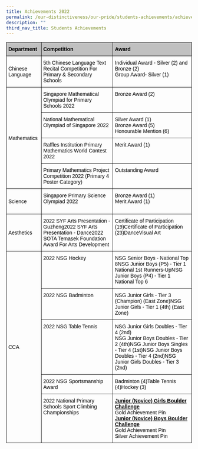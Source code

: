 ```yaml
---
title: Achievements 2022
permalink: /our-distinctiveness/our-pride/students-achievements/achievements-2022/
description: ""
third_nav_title: Students Achievements
---
```

<style type="text/css">
.tg  {border-collapse:collapse;border-spacing:0;}
.tg td{border-color:black;border-style:solid;border-width:1px;font-family:Arial, sans-serif;font-size:14px;
  overflow:hidden;padding:10px 5px;word-break:normal;}
.tg th{border-color:black;border-style:solid;border-width:1px;font-family:Arial, sans-serif;font-size:14px;
  font-weight:normal;overflow:hidden;padding:10px 5px;word-break:normal;}
.tg .tg-cly1{text-align:left;vertical-align:middle}
.tg .tg-y93n{background-color:#c0c0c0;text-align:left;vertical-align:middle}
.tg .tg-y6fn{background-color:#c0c0c0;text-align:left;vertical-align:top}
.tg .tg-0lax{text-align:left;vertical-align:top}
</style>
<table class="tg">
<thead>
  <tr>
    <th class="tg-y93n"><span style="font-weight:700;font-style:normal;text-decoration:none;color:#000">Department</span></th>
    <th class="tg-y6fn"><span style="font-weight:700;font-style:normal;text-decoration:none;color:#000">Competition</span></th>
    <th class="tg-y6fn"><span style="font-weight:700;font-style:normal;text-decoration:none;color:#000">Award</span></th>
  </tr>
</thead>
<tbody>
  <tr>
    <td class="tg-cly1"><span style="font-weight:400;font-style:normal;text-decoration:none;color:#000;background-color:transparent">Chinese Language</span></td>
    <td class="tg-0lax"><span style="font-weight:400;font-style:normal;text-decoration:none;color:#000;background-color:transparent">5th Chinese Language Text Recital Competition For Primary &amp; Secondary Schools</span></td>
    <td class="tg-0lax"><span style="font-weight:400;font-style:normal;text-decoration:none;color:#000;background-color:transparent">Individual Award - Silver (2) and Bronze (2)</span><br><span style="font-weight:400;font-style:normal;text-decoration:none;color:#000;background-color:transparent">Group Award- Silver (1)</span></td>
  </tr>
  <tr>
    <td class="tg-cly1" rowspan="4"><span style="font-weight:400;font-style:normal;text-decoration:none;color:#000;background-color:transparent">Mathematics</span></td>
    <td class="tg-0lax"><span style="font-weight:400;font-style:normal;text-decoration:none;color:#000;background-color:transparent">Singapore Mathematical Olympiad for Primary Schools 2022</span></td>
    <td class="tg-0lax"><span style="font-weight:400;font-style:normal;text-decoration:none;color:#000;background-color:transparent">Bronze Award (2)</span></td>
  </tr>
  <tr>
    <td class="tg-0lax"><span style="font-weight:400;font-style:normal;text-decoration:none;color:#000;background-color:transparent">National Mathematical Olympiad of Singapore 2022</span><br></td>
    <td class="tg-0lax"><span style="font-weight:400;font-style:normal;text-decoration:none;color:#000;background-color:transparent">Silver Award (1)</span><br><span style="font-weight:400;font-style:normal;text-decoration:none;color:#000;background-color:transparent">Bronze Award (5)</span><br><span style="font-weight:400;font-style:normal;text-decoration:none;color:#000;background-color:transparent">Honourable Mention (6)</span></td>
  </tr>
  <tr>
    <td class="tg-0lax"><span style="font-weight:400;font-style:normal;text-decoration:none;color:#000;background-color:transparent">Raffles Institution Primary Mathematics World Contest 2022</span></td>
    <td class="tg-0lax"><span style="font-weight:400;font-style:normal;text-decoration:none;color:#000;background-color:transparent">Merit Award (1)</span></td>
  </tr>
  <tr>
    <td class="tg-0lax"><span style="font-weight:400;font-style:normal;text-decoration:none;color:#000;background-color:transparent">Primary Mathematics Project Competition 2022 (Primary 4 Poster Category)</span></td>
    <td class="tg-0lax"><span style="font-weight:400;font-style:normal;text-decoration:none;color:#000;background-color:transparent">Outstanding Award</span></td>
  </tr>
  <tr>
    <td class="tg-cly1"><span style="font-weight:400;font-style:normal;text-decoration:none;color:#000;background-color:transparent">Science</span></td>
    <td class="tg-0lax"><span style="font-weight:400;font-style:normal;text-decoration:none;color:#000;background-color:transparent">Singapore Primary Science Olympiad 2022</span><br><br></td>
    <td class="tg-0lax"><span style="font-weight:400;font-style:normal;text-decoration:none;color:#000;background-color:transparent">Bronze Award (1)</span><br><span style="font-weight:400;font-style:normal;text-decoration:none;color:#000;background-color:transparent">Merit Award (1)</span></td>
  </tr>
  <tr>
    <td class="tg-cly1"><span style="font-weight:400;font-style:normal;text-decoration:none;color:#000;background-color:transparent">Aesthetics</span></td>
    <td class="tg-0lax"><span style="font-weight:400;font-style:normal;text-decoration:none;color:#000;background-color:transparent">2022 SYF Arts Presentation - Guzheng2022 SYF Arts Presentation - Dance2022 SOTA Temasek Foundation Award For Arts Development</span></td>
    <td class="tg-0lax"><span style="font-weight:400;font-style:normal;text-decoration:none;color:#000;background-color:transparent">Certificate of Participation (19)Certificate of Participation (23)DanceVisual Art</span></td>
  </tr>
  <tr>
    <td class="tg-cly1" rowspan="5"><span style="font-weight:400;font-style:normal;text-decoration:none;color:#000;background-color:transparent">CCA</span></td>
    <td class="tg-0lax"><span style="font-weight:400;font-style:normal;text-decoration:none;color:#000;background-color:transparent">2022 NSG Hockey</span><br><br></td>
    <td class="tg-0lax"><span style="font-weight:400;font-style:normal;text-decoration:none;color:#000;background-color:transparent">NSG Senior Boys - National Top 8NSG Junior Boys (P5) - Tier 1 National 1st Runners-UpNSG Junior Boys (P4) - Tier 1 National Top 6</span></td>
  </tr>
  <tr>
    <td class="tg-0lax"><span style="font-weight:400;font-style:normal;text-decoration:none;color:#000;background-color:transparent">2022 NSG Badminton</span></td>
    <td class="tg-0lax"><span style="font-weight:400;font-style:normal;text-decoration:none;color:#000;background-color:transparent">NSG Junior Girls - Tier 3 (Champion) (East Zone)NSG Junior Girls - Tier 1 (4th) (East Zone)</span></td>
  </tr>
  <tr>
    <td class="tg-0lax"><span style="font-weight:400;font-style:normal;text-decoration:none;color:#000;background-color:transparent">2022 NSG Table Tennis</span><br><br><br></td>
    <td class="tg-0lax"><span style="font-weight:400;font-style:normal;text-decoration:none;color:#000;background-color:transparent">NSG Junior Girls Doubles - Tier 4 (2nd)</span><br><span style="font-weight:400;font-style:normal;text-decoration:none;color:#000;background-color:transparent">NSG Junior Boys Doubles - Tier 2 (4th)NSG Junior Boys Singles - Tier 4 (1st)NSG Junior Boys Doubles - Tier 4 (2nd)NSG Junior Girls Doubles - Tier 3 (2nd)</span></td>
  </tr>
  <tr>
    <td class="tg-0lax"><span style="font-weight:400;font-style:normal;text-decoration:none;color:#000;background-color:transparent">2022 NSG Sportsmanship Award</span><br></td>
    <td class="tg-0lax"><span style="font-weight:400;font-style:normal;text-decoration:none;color:#000;background-color:transparent">Badminton (4)Table Tennis (4)Hockey (3)</span></td>
  </tr>
  <tr>
    <td class="tg-0lax"><span style="font-weight:400;font-style:normal;text-decoration:none;color:#000;background-color:transparent">2022 National Primary Schools Sport Climbing Championships</span><br><br><br></td>
    <td class="tg-0lax"><span style="font-weight:700;font-style:normal;text-decoration:underline;color:#000;background-color:transparent">Junior (Novice) Girls Boulder Challenge</span><span style="font-weight:400;font-style:normal;text-decoration:none;color:#000;background-color:transparent"><br>Gold Achievement Pin</span><span style="font-weight:700;font-style:normal;text-decoration:underline;color:#000;background-color:transparent"><br>Junior (Novice) Boys Boulder Challenge</span><span style="font-weight:400;font-style:normal;text-decoration:none;color:#000;background-color:transparent"><br>Gold Achievement Pin<br>Silver Achievement Pin</span></td>
  </tr>
</tbody>
</table>